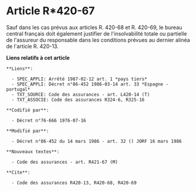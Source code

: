 # Article R*420-67

Sauf dans les cas prévus aux articles R. 420-68 et R. 420-69, le bureau central français doit également justifier de
l'insolvabilité totale ou partielle de l'assureur du responsable dans les conditions prévues au dernier alinéa de l'article
R. 420-13.

**Liens relatifs à cet article**

	**Liens**:

	  - SPEC_APPLI: Arrêté 1987-02-12 art. 1 *pays tiers*
	  - SPEC_APPLI: Décret n°86-452 1986-03-14 art. 33 *Espagne - portugal*
	  - TXT_SOURCE: Code des assurances - art. L420-14 (T)
	  - TXT_ASSOCIE: Code des assurances R324-6, R325-16

	**Codifié par**:

	  - Décret n°76-666 1976-07-16

	**Modifié par**:

	  - Décret n°86-452 du 14 mars 1986 - art. 32 () JORF 16 mars 1986

	**Nouveaux textes**:

	  - Code des assurances - art. R421-67 (M)

	**Cite**:

	  - Code des assurances R420-13, R420-68, R420-69
